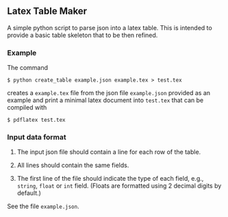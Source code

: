 Latex Table Maker
--

A simple python script to parse json
into a latex table.
This is intended to provide a basic
table skeleton that to be then refined.

### Example

The command

	$ python create_table example.json example.tex > test.tex
	
creates a `example.tex` file from the json file
`example.json`
provided as an example and print a minimal
latex document into `test.tex` that can be
compiled with

	$ pdflatex test.tex


### Input data format

1. The input json file should contain a line for
each row of the table.

2. All lines should contain the same fields.

3. The first line of the file should indicate
the type of each field, e.g., `string`, `float`
or `int` field. (Floats are formatted using 2 decimal digits by default.)

See the file `example.json`.

	


